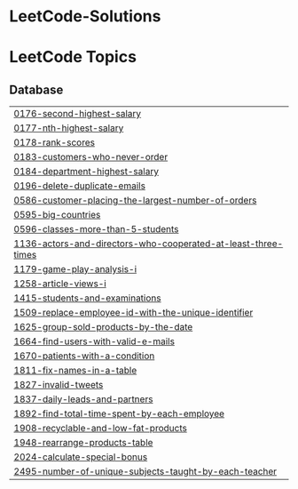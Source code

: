 # LeetCode-Solutions
<!---LeetCode Topics Start-->
# LeetCode Topics
## Database
|  |
| ------- |
| [0176-second-highest-salary](https://github.com/fouziasharkar/LeetCode-Solutions/tree/master/0176-second-highest-salary) |
| [0177-nth-highest-salary](https://github.com/fouziasharkar/LeetCode-Solutions/tree/master/0177-nth-highest-salary) |
| [0178-rank-scores](https://github.com/fouziasharkar/LeetCode-Solutions/tree/master/0178-rank-scores) |
| [0183-customers-who-never-order](https://github.com/fouziasharkar/LeetCode-Solutions/tree/master/0183-customers-who-never-order) |
| [0184-department-highest-salary](https://github.com/fouziasharkar/LeetCode-Solutions/tree/master/0184-department-highest-salary) |
| [0196-delete-duplicate-emails](https://github.com/fouziasharkar/LeetCode-Solutions/tree/master/0196-delete-duplicate-emails) |
| [0586-customer-placing-the-largest-number-of-orders](https://github.com/fouziasharkar/LeetCode-Solutions/tree/master/0586-customer-placing-the-largest-number-of-orders) |
| [0595-big-countries](https://github.com/fouziasharkar/LeetCode-Solutions/tree/master/0595-big-countries) |
| [0596-classes-more-than-5-students](https://github.com/fouziasharkar/LeetCode-Solutions/tree/master/0596-classes-more-than-5-students) |
| [1136-actors-and-directors-who-cooperated-at-least-three-times](https://github.com/fouziasharkar/LeetCode-Solutions/tree/master/1136-actors-and-directors-who-cooperated-at-least-three-times) |
| [1179-game-play-analysis-i](https://github.com/fouziasharkar/LeetCode-Solutions/tree/master/1179-game-play-analysis-i) |
| [1258-article-views-i](https://github.com/fouziasharkar/LeetCode-Solutions/tree/master/1258-article-views-i) |
| [1415-students-and-examinations](https://github.com/fouziasharkar/LeetCode-Solutions/tree/master/1415-students-and-examinations) |
| [1509-replace-employee-id-with-the-unique-identifier](https://github.com/fouziasharkar/LeetCode-Solutions/tree/master/1509-replace-employee-id-with-the-unique-identifier) |
| [1625-group-sold-products-by-the-date](https://github.com/fouziasharkar/LeetCode-Solutions/tree/master/1625-group-sold-products-by-the-date) |
| [1664-find-users-with-valid-e-mails](https://github.com/fouziasharkar/LeetCode-Solutions/tree/master/1664-find-users-with-valid-e-mails) |
| [1670-patients-with-a-condition](https://github.com/fouziasharkar/LeetCode-Solutions/tree/master/1670-patients-with-a-condition) |
| [1811-fix-names-in-a-table](https://github.com/fouziasharkar/LeetCode-Solutions/tree/master/1811-fix-names-in-a-table) |
| [1827-invalid-tweets](https://github.com/fouziasharkar/LeetCode-Solutions/tree/master/1827-invalid-tweets) |
| [1837-daily-leads-and-partners](https://github.com/fouziasharkar/LeetCode-Solutions/tree/master/1837-daily-leads-and-partners) |
| [1892-find-total-time-spent-by-each-employee](https://github.com/fouziasharkar/LeetCode-Solutions/tree/master/1892-find-total-time-spent-by-each-employee) |
| [1908-recyclable-and-low-fat-products](https://github.com/fouziasharkar/LeetCode-Solutions/tree/master/1908-recyclable-and-low-fat-products) |
| [1948-rearrange-products-table](https://github.com/fouziasharkar/LeetCode-Solutions/tree/master/1948-rearrange-products-table) |
| [2024-calculate-special-bonus](https://github.com/fouziasharkar/LeetCode-Solutions/tree/master/2024-calculate-special-bonus) |
| [2495-number-of-unique-subjects-taught-by-each-teacher](https://github.com/fouziasharkar/LeetCode-Solutions/tree/master/2495-number-of-unique-subjects-taught-by-each-teacher) |
<!---LeetCode Topics End-->